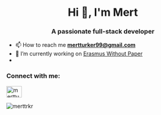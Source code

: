 <h1 align="center">Hi 👋, I'm Mert</h1>
<h3 align="center">A passionate full-stack developer</h3>

- 📫 How to reach me **mertturker99@gmail.com**
- 🔭 I’m currently working on [Erasmus Without Paper](https://ewp-frontend.vercel.app/)
- 
<h3 align="left">Connect with me:</h3>
<p align="left">
<a href="https://linkedin.com/in/mertturker" target="blank"><img align="center" src="https://raw.githubusercontent.com/rahuldkjain/github-profile-readme-generator/master/src/images/icons/Social/linked-in-alt.svg" alt="mertturker" height="30" width="40" /></a>
</p>


<p><img align="center" src="https://github-readme-streak-stats.herokuapp.com/?user=merttrkr&" alt="merttrkr" /></p>

